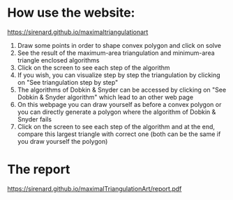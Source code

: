 # How use the website: 
<https://sirenard.github.io/maximaltriangulationart>
1. Draw some points in order to shape convex polygon and click on solve
2. See the result of the maximum-area triangulation and minimum-area triangle enclosed algorithms
3. Click on the screen to see each step of the algorithm
4. If you wish, you can visualize step by step the triangulation by clicking on "See triangulation step by step"
5. The algorithms of Dobkin & Snyder can be accessed by clicking on "See Dobkin & Snyder algorithm" which lead to an other web page
6. On this webpage you can draw yourself as before a convex polygon or you can directly generate a polygon where the algorithm of Dobkin & Snyder fails
7. Click on the screen to see each step of the algorithm and at the end, compare this largest triangle with correct one  (both can be the same if you draw yourself the polygon)

# The report
<https://sirenard.github.io/maximalTriangulationArt/report.pdf>
